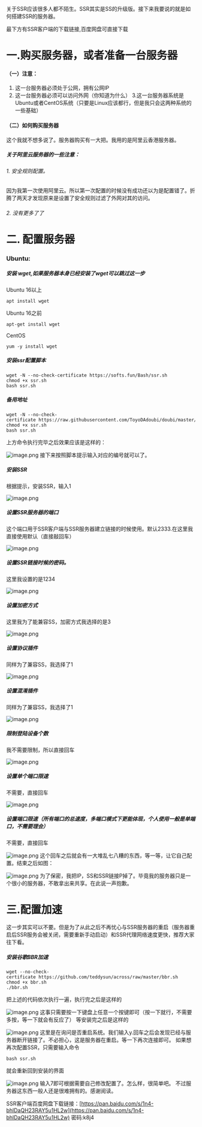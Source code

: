 关于SSR应该很多人都不陌生。SSR其实是SS的升级版。接下来我要说的就是如何搭建SSR的服务器。

最下方有SSR客户端的下载链接,百度网盘可直接下载

# 一.购买服务器，或者准备一台服务器
#### （一）注意：
1. 这一台服务器必须处于公网，拥有公网IP
2. 这一台服务器必须可以访问外网（你知道为什么）
3.这一台服务器系统是Ubuntu或者CentOS系统（只要是Linux应该都行，但是我只会这两种系统的一些基础）
#### （二）如何购买服务器
这个我就不想多说了。服务器购买有一大把。我用的是阿里云香港服务器。
##### 关于阿里云服务器的一些注意：
###### 1. 安全规则配置。
因为我第一次使用阿里云。所以第一次配置的时候没有成功还以为是配置错了。折腾了两天才发现原来是设置了安全规则过滤了外网对其的访问。
###### 2. 没有更多了了
# 二. 配置服务器
### Ubuntu:
##### 安装 wget,如果服务器本身已经安装了wget可以跳过这一步
Ubuntu 16以上
```terminal
apt install wget
```
Ubuntu 16之前
```terminal
apt-get install wget
```
CentOS
```terminal
yum -y install wget
```
##### 安装ssr配置脚本

```terminal
wget -N --no-check-certificate https://softs.fun/Bash/ssr.sh
chmod +x ssr.sh
bash ssr.sh
```
##### 备用地址

```terminal
wget -N --no-check-certificate https://raw.githubusercontent.com/ToyoDAdoubi/doubi/master/ssr.sh
chmod +x ssr.sh
bash ssr.sh
```
上方命令执行完毕之后效果应该是这样的：

![image.png](http://upload-images.jianshu.io/upload_images/6245842-c61be6d239fd67b8.png?imageMogr2/auto-orient/strip%7CimageView2/2/w/1240)
接下来按照脚本提示输入对应的编号就可以了。
##### 安装SSR
根据提示，安装SSR，输入1

![image.png](http://upload-images.jianshu.io/upload_images/6245842-60fd159675c8042b.png?imageMogr2/auto-orient/strip%7CimageView2/2/w/1240)

##### 设置SSR服务器的端口
这个端口用于SSR客户端与SSR服务器建立链接的时候使用。默认2333.在这里我直接使用默认（直接敲回车）

![image.png](http://upload-images.jianshu.io/upload_images/6245842-66b14c7d81e6ded1.png?imageMogr2/auto-orient/strip%7CimageView2/2/w/1240)
##### 设置SSR链接时候的密码。
这里我设置的是1234

![image.png](http://upload-images.jianshu.io/upload_images/6245842-5cba2d1cd6acd98e.png?imageMogr2/auto-orient/strip%7CimageView2/2/w/1240)
##### 设置加密方式
这里我为了能兼容SS，加密方式我选择的是3

![image.png](http://upload-images.jianshu.io/upload_images/6245842-18f33a5b3fac95ad.png?imageMogr2/auto-orient/strip%7CimageView2/2/w/1240)
##### 设置协议插件
同样为了兼容SS，我选择了1

![image.png](http://upload-images.jianshu.io/upload_images/6245842-ee8e3943d44afb5d.png?imageMogr2/auto-orient/strip%7CimageView2/2/w/1240)
##### 设置混淆插件
同样为了兼容SS，我选择了1

![image.png](http://upload-images.jianshu.io/upload_images/6245842-de7bbcd207d35201.png?imageMogr2/auto-orient/strip%7CimageView2/2/w/1240)
##### 限制登陆设备个数
我不需要限制，所以直接回车

![image.png](http://upload-images.jianshu.io/upload_images/6245842-8c0fac4bca1c8a78.png?imageMogr2/auto-orient/strip%7CimageView2/2/w/1240)
##### 设置单个端口限速
不需要，直接回车

![image.png](http://upload-images.jianshu.io/upload_images/6245842-ae7fe036f74bca1d.png?imageMogr2/auto-orient/strip%7CimageView2/2/w/1240)
##### 设置端口限速（所有端口的总速度，多端口模式下更能体现，个人使用一般是单端口，不需要理会）
不需要，直接回车

![image.png](http://upload-images.jianshu.io/upload_images/6245842-b11c869d20319366.png?imageMogr2/auto-orient/strip%7CimageView2/2/w/1240)
这个回车之后就会有一大堆乱七八糟的东西，等一等，让它自己配置。结束之后如图：

![image.png](http://upload-images.jianshu.io/upload_images/6245842-a0f12abc144bf3ac.png?imageMogr2/auto-orient/strip%7CimageView2/2/w/1240)
为了保密，我把IP，SS和SSR链接P掉了。毕竟我的服务器只是一个很小的服务器，不敢拿出来共享。在此说一声抱歉。
# 三.配置加速
这一步其实可以不要。但是为了从此之后不再忧心与SSR服务器的重启（服务器重启后SSR服务会被关闭，需要重新手动启动）和SSR代理网络速度更快，推荐大家往下看。
##### 安装谷歌BBR加速
```terminal
wget --no-check-certificate https://github.com/teddysun/across/raw/master/bbr.sh
chmod +x bbr.sh
./bbr.sh
```
把上述的代码依次执行一遍，执行完之后是这样的

![image.png](http://upload-images.jianshu.io/upload_images/6245842-efa9703df1b9363b.png?imageMogr2/auto-orient/strip%7CimageView2/2/w/1240)
这事只需要按一下键盘上任意一个按键即可（按一下就行，不需要多按，等一下就会有反应了）
等安装完之后是这样的

![image.png](http://upload-images.jianshu.io/upload_images/6245842-5bf4cb40ea037fa8.png?imageMogr2/auto-orient/strip%7CimageView2/2/w/1240)
这里是在询问是否重启系统。我们输入y.回车之后会发现已经与服务器断开链接了。不必担心，这是服务器在重启。等一下再次连接即可。
如果想再次配置SSR，只需要输入命令
```terminal
bash ssr.sh
```
就会重新回到安装的界面

![image.png](http://upload-images.jianshu.io/upload_images/6245842-e5b70e039cb0b0d5.png?imageMogr2/auto-orient/strip%7CimageView2/2/w/1240)
输入7即可根据需要自己修改配置了。怎么样，很简单吧。
不过服务器这东西一般人还是很难拥有的。感谢阅读。

SSR客户端百度网盘下载链接：[https://pan.baidu.com/s/1n4-bhlDaQH23RAY5u1HL2w](https://pan.baidu.com/s/1n4-bhlDaQH23RAY5u1HL2w)  密码:k8j4
